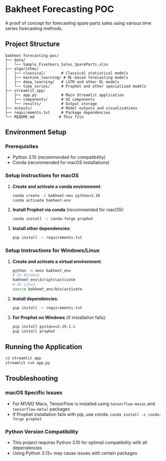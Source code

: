 # Bakheet Forecasting POC

A proof of concept for forecasting spare parts sales using various time series forecasting methods.

## Project Structure

```
bakheet-forecasting-poc/
├── data/
│   └── Sample_FiveYears_Sales_SpareParts.xlsx
├── algorithms/
│   ├── classical/       # Classical statistical models
│   ├── machine_learning/ # ML-based forecasting models
│   ├── deep_learning/   # LSTM and other DL models
│   └── time_series/     # Prophet and other specialized models
├── streamlit_app/
│   ├── app.py           # Main Streamlit application
│   ├── components/      # UI components
│   └── results/         # Output storage
├── outputs/             # Model outputs and visualizations
├── requirements.txt     # Package dependencies
└── README.md           # This file
```

## Environment Setup

### Prerequisites
- Python 3.10 (recommended for compatibility)
- Conda (recommended for macOS installations)

### Setup Instructions for macOS

1. **Create and activate a conda environment**:
   ```bash
   conda create -n bakheet-env python=3.10
   conda activate bakheet-env
   ```

2. **Install Prophet via conda** (recommended for macOS):
   ```bash
   conda install -c conda-forge prophet
   ```

3. **Install other dependencies**:
   ```bash
   pip install -r requirements.txt
   ```

### Setup Instructions for Windows/Linux

1. **Create and activate a virtual environment**:
   ```bash
   python -m venv bakheet_env
   # On Windows
   bakheet_env\Scripts\activate
   # On Linux
   source bakheet_env/bin/activate
   ```

2. **Install dependencies**:
   ```bash
   pip install -r requirements.txt
   ```

3. **For Prophet on Windows** (if installation fails):
   ```bash
   pip install pystan==2.19.1.1
   pip install prophet
   ```

## Running the Application

```bash
cd streamlit_app
streamlit run app.py
```

## Troubleshooting

### macOS Specific Issues
- For M1/M2 Macs, TensorFlow is installed using `tensorflow-macos` and `tensorflow-metal` packages
- If Prophet installation fails with pip, use conda: `conda install -c conda-forge prophet`

### Python Version Compatibility
- This project requires Python 3.10 for optimal compatibility with all dependencies
- Using Python 3.13+ may cause issues with certain packages
